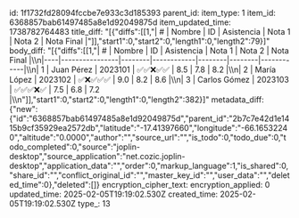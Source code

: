 id: 1f1732fd28094fccbe7e933c3d185393
parent_id: 
item_type: 1
item_id: 6368857bab61497485a8e1d92049875d
item_updated_time: 1738782764483
title_diff: "[{\"diffs\":[[1,\"| #  | Nombre           | ID      | Asistencia | Nota 1 | Nota 2 | Nota Final |\"]],\"start1\":0,\"start2\":0,\"length1\":0,\"length2\":79}]"
body_diff: "[{\"diffs\":[[1,\"| #  | Nombre           | ID      | Asistencia | Nota 1 | Nota 2 | Nota Final |\\\n|----|----------------|--------|------------|--------|--------|------------|\\\n| 1  | Juan Pérez     | 2023101 | ✅✅❌✅✅   | 8.5    | 7.8    | 8.2        |\\\n| 2  | María López    | 2023102 | ✅❌✅✅✅   | 9.0    | 8.2    | 8.6        |\\\n| 3  | Carlos Gómez   | 2023103 | ✅✅✅❌✅   | 7.5    | 6.8    | 7.2        |\\\n\"]],\"start1\":0,\"start2\":0,\"length1\":0,\"length2\":382}]"
metadata_diff: {"new":{"id":"6368857bab61497485a8e1d92049875d","parent_id":"2b7c7e42d1e1415b9cf35929ea2572db","latitude":"-17.41397660","longitude":"-66.16532240","altitude":"0.0000","author":"","source_url":"","is_todo":0,"todo_due":0,"todo_completed":0,"source":"joplin-desktop","source_application":"net.cozic.joplin-desktop","application_data":"","order":0,"markup_language":1,"is_shared":0,"share_id":"","conflict_original_id":"","master_key_id":"","user_data":"","deleted_time":0},"deleted":[]}
encryption_cipher_text: 
encryption_applied: 0
updated_time: 2025-02-05T19:19:02.530Z
created_time: 2025-02-05T19:19:02.530Z
type_: 13
